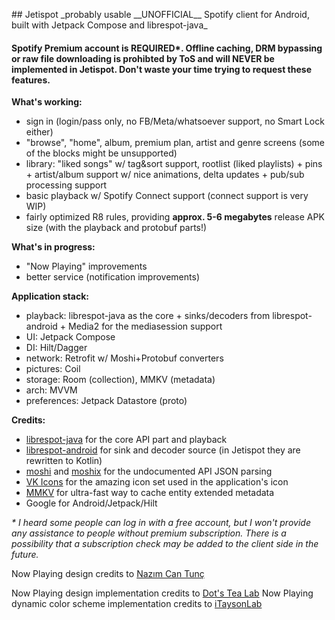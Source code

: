 </p>
## Jetispot
_probably usable __UNOFFICIAL__ Spotify client for Android, built with Jetpack Compose and librespot-java_

#### Spotify Premium account is REQUIRED*. Offline caching, DRM bypassing or raw file downloading is prohibted by ToS and will NEVER be implemented in Jetispot. Don't waste your time trying to request these features.

__What's working:__
- sign in (login/pass only, no FB/Meta/whatsoever support, no Smart Lock either) 
- "browse", "home", album, premium plan, artist and genre screens (some of the blocks might be unsupported)
- library: "liked songs" w/ tag&sort support, rootlist (liked playlists) + pins + artist/album support w/ nice animations, delta updates + pub/sub processing support
- basic playback w/ Spotify Connect support (connect support is very WIP)
- fairly optimized R8 rules, providing __approx. 5-6 megabytes__ release APK size (with the playback and protobuf parts!)

__What's in progress:__
- "Now Playing" improvements
- better service (notification improvements)

__Application stack:__
- playback: librespot-java as the core + sinks/decoders from librespot-android + Media2 for the mediasession support
- UI: Jetpack Compose
- DI: Hilt/Dagger
- network: Retrofit w/ Moshi+Protobuf converters
- pictures: Coil
- storage: Room (collection), MMKV (metadata)
- arch: MVVM
- preferences: Jetpack Datastore (proto)

__Credits:__
- [librespot-java](https://github.com/librespot-org/librespot-java) for the core API part and playback
- [librespot-android](https://github.com/devgianlu/librespot-android) for sink and decoder source (in Jetispot they are rewritten to Kotlin)  
- [moshi](https://github.com/square/moshi/) and [moshix](https://github.com/ZacSweers/MoshiX/) for the undocumented API JSON parsing
- [VK Icons](https://github.com/VKCOM/icons) for the amazing icon set used in the application's icon
- [MMKV](https://github.com/Tencent/MMKV) for ultra-fast way to cache entity extended metadata
- Google for Android/Jetpack/Hilt

_* I heard some people can log in with a free account, but I won't provide any assistance to people without premium subscription. There is a possibility that a subscription check may be added to the client side in the future._

Now Playing design credits to <a href="https://dribbble.com/shots/15706284-Spotify-You-Material-You-Redesign/attachments/7505834?mode=media" target="_blank">Nazım Can Tunç</a>
<p>Now Playing design implementation credits to <a href="https://t.me/DotsTeaLab/119" target="_blank">Dot's Tea Lab</a>
  Now Playing dynamic color scheme implementation credits to <a href="https://github.com/iTaysonLab" target="_blank">iTaysonLab</a> 
